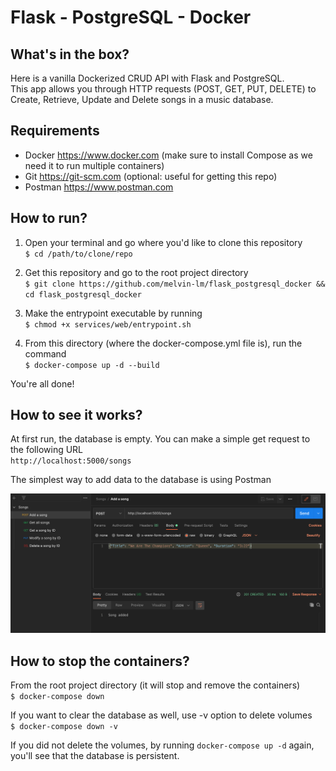 # Flask - PostgreSQL - Docker 

## What's in the box? 
Here is a vanilla Dockerized CRUD API with Flask and PostgreSQL.  
This app allows you through HTTP requests (POST, GET, PUT, DELETE) to Create, Retrieve, Update and Delete songs in a music database.

## Requirements
* Docker https://www.docker.com (make sure to install Compose as we need it to run multiple containers)
* Git https://git-scm.com (optional: useful for getting this repo)
* Postman https://www.postman.com 

## How to run? 
1. Open your terminal and go where you'd like to clone this repository  
`$ cd /path/to/clone/repo`

2. Get this repository and go to the root project directory  
`$ git clone https://github.com/melvin-lm/flask_postgresql_docker && cd flask_postgresql_docker`

3. Make the entrypoint executable by running  
`$ chmod +x services/web/entrypoint.sh`

4. From this directory (where the docker-compose.yml file is), run the command  
`$ docker-compose up -d --build`

You're all done!

## How to see it works?
At first run, the database is empty. You can make a simple get request to the following URL  
`http://localhost:5000/songs`

The simplest way to add data to the database is using Postman  

![image](images/postman.png)

## How to stop the containers?
From the root project directory (it will stop and remove the containers)  
`$ docker-compose down`

If you want to clear the database as well, use -v option to delete volumes  
`$ docker-compose down -v`

If you did not delete the volumes, by running `docker-compose up -d` again, you'll see that the database is persistent.
